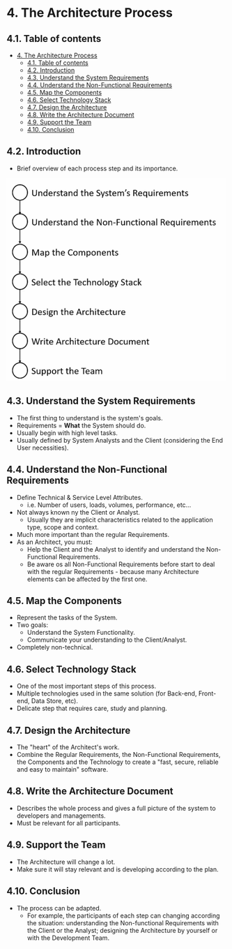 # 4. The Architecture Process

## 4.1. Table of contents
- [4. The Architecture Process](#4-the-architecture-process)
  - [4.1. Table of contents](#41-table-of-contents)
  - [4.2. Introduction](#42-introduction)
  - [4.3. Understand the System Requirements](#43-understand-the-system-requirements)
  - [4.4. Understand the Non-Functional Requirements](#44-understand-the-non-functional-requirements)
  - [4.5. Map the Components](#45-map-the-components)
  - [4.6. Select Technology Stack](#46-select-technology-stack)
  - [4.7. Design the Architecture](#47-design-the-architecture)
  - [4.8. Write the Architecture Document](#48-write-the-architecture-document)
  - [4.9. Support the Team](#49-support-the-team)
  - [4.10. Conclusion](#410-conclusion)

## 4.2. Introduction

- Brief overview of each process step and its importance.

![Architect Steps](Images/architect_steps.png)

## 4.3. Understand the System Requirements

- The first thing to understand is the system's goals.
- Requirements = **What** the System should do.
- Usually begin with high level tasks.
- Usually defined by System Analysts and the Client (considering the End User necessities).

## 4.4. Understand the Non-Functional Requirements

- Define Technical & Service Level Attributes.
  - i.e. Number of users, loads, volumes, performance, etc...
- Not always known ny the Client or Analyst.
  - Usually they are implicit characteristics related to the application type, scope and context.
- Much more important than the regular Requirements.
- As an Architect, you must:
  - Help the Client and the Analyst to identify and understand the Non-Functional Requirements.
  - Be aware os all Non-Functional Requirements before start to deal with the regular Requirements - because many Architecture elements can be affected by the first one.

## 4.5. Map the Components

- Represent the tasks of the System.
- Two goals:
  - Understand the System Functionality.
  - Communicate your understanding to the Client/Analyst.
- Completely non-technical.

## 4.6. Select Technology Stack

- One of the most important steps of this process.
- Multiple technologies used in the same solution (for Back-end, Front-end, Data Store, etc).
- Delicate step that requires care, study and planning.

## 4.7. Design the Architecture

- The "heart" of the Architect's work.
- Combine the Regular Requirements, the Non-Functional Requirements, the Components and the Technology to create a "fast, secure, reliable and easy to maintain" software. 

## 4.8. Write the Architecture Document

- Describes the whole process and gives a full picture of the system to developers and managements.
- Must be relevant for all participants.

## 4.9. Support the Team

- The Architecture will change a lot.
- Make sure it will stay relevant and is developing according to the plan. 

## 4.10. Conclusion

- The process can be adapted.
  - For example, the participants of each step can changing according the situation: understanding the Non-functional Requirements with the Client or the Analyst; designing the Architecture by yourself or with the Development Team.

